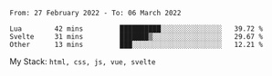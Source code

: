 <!--START_SECTION:waka-->

```text
From: 27 February 2022 - To: 06 March 2022

Lua        42 mins         ██████████░░░░░░░░░░░░░░░   39.72 %
Svelte     31 mins         ███████▒░░░░░░░░░░░░░░░░░   29.67 %
Other      13 mins         ███░░░░░░░░░░░░░░░░░░░░░░   12.21 %
```

<!--END_SECTION:waka-->
My Stack: `html, css, js, vue, svelte`
